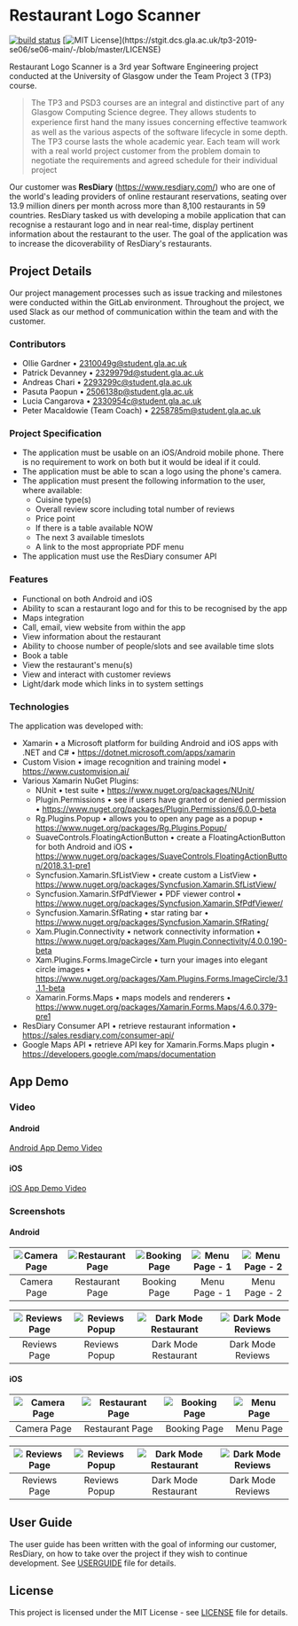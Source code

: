 # Restaurant Logo Scanner 
[![build status](https://stgit.dcs.gla.ac.uk/tp3-2019-se06/se06-main/badges/master/pipeline.svg)](https://stgit.dcs.gla.ac.uk/tp3-2019-se06/se06-main/commits/master)
[![MIT License](https://img.shields.io/apm/l/atomic-design-ui.svg?)](https://stgit.dcs.gla.ac.uk/tp3-2019-se06/se06-main/-/blob/master/LICENSE)

Restaurant Logo Scanner is a 3rd year Software Engineering project conducted at the University of Glasgow under the Team Project 3 (TP3) course.

> The TP3 and PSD3 courses are an integral and distinctive part of any Glasgow Computing Science degree. They allows students to experience ﬁrst hand the many issues concerning eﬀective teamwork as well as the various aspects of the software lifecycle in some depth. The TP3 course lasts the whole academic year. Each team will work with a real world project customer from the problem domain to negotiate the requirements and agreed schedule for their individual project

Our customer was **ResDiary** (https://www.resdiary.com/) who are one of the world's leading providers of online restaurant reservations, seating over 13.9 million diners per month across more than 8,100 restaurants in 59 countries. ResDiary tasked us with developing a mobile application that can recognise a restaurant logo and in near real-time, display pertinent information about the restaurant to the user. The goal of the application was to increase the dicoverability of ResDiary's restaurants.

## Project Details
Our project management processes such as issue tracking and milestones were conducted within the GitLab environment. Throughout the project, we used Slack as our method of communication within the team and with the customer.

### Contributors
* Ollie Gardner • 2310049g@student.gla.ac.uk  
* Patrick Devanney • 2329979d@student.gla.ac.uk  
* Andreas Chari • 2293299c@student.gla.ac.uk  
* Pasuta Paopun • 2506138p@student.gla.ac.uk  
* Lucia Cangarova • 2330954c@student.gla.ac.uk  
* Peter Macaldowie (Team Coach) • 2258785m@student.gla.ac.uk  

### Project Specification
* The application must be usable on an iOS/Android mobile phone. There is no requirement to work on both but it would be ideal if it could.
* The application must be able to scan a logo using the phone's camera. 
* The application must present the following information to the user, where available:
    * Cuisine type(s)
    * Overall review score including total number of reviews
    * Price point
    * If there is a table available NOW
    * The next 3 available timeslots
    * A link to the most appropriate PDF menu
* The application must use the ResDiary consumer API

### Features
* Functional on both Android and iOS
* Ability to scan a restaurant logo and for this to be recognised by the app
* Maps integration
* Call, email, view website from within the app
* View information about the restaurant
* Ability to choose number of people/slots and see available time slots
* Book a table
* View the restaurant's menu(s)
* View and interact with customer reviews
* Light/dark mode which links in to system settings

### Technologies
The application was developed with:
* Xamarin • a Microsoft platform for building Android and iOS apps with .NET and C# • https://dotnet.microsoft.com/apps/xamarin
* Custom Vision • image recognition and training model • https://www.customvision.ai/
* Various Xamarin NuGet Plugins:
  * NUnit • test suite • https://www.nuget.org/packages/NUnit/
  * Plugin.Permissions • see if users have granted or denied permission • https://www.nuget.org/packages/Plugin.Permissions/6.0.0-beta
  * Rg.Plugins.Popup • allows you to open any page as a popup • https://www.nuget.org/packages/Rg.Plugins.Popup/
  * SuaveControls.FloatingActionButton • create a FloatingActionButton for both Android and iOS • https://www.nuget.org/packages/SuaveControls.FloatingActionButton/2018.3.1-pre1
  * Syncfusion.Xamarin.SfListView • create custom a ListView • https://www.nuget.org/packages/Syncfusion.Xamarin.SfListView/
  * Syncfusion.Xamarin.SfPdfViewer • PDF viewer control • https://www.nuget.org/packages/Syncfusion.Xamarin.SfPdfViewer/
  * Syncfusion.Xamarin.SfRating • star rating bar • https://www.nuget.org/packages/Syncfusion.Xamarin.SfRating/
  * Xam.Plugin.Connectivity • network connectivity information • https://www.nuget.org/packages/Xam.Plugin.Connectivity/4.0.0.190-beta
  * Xam.Plugins.Forms.ImageCircle • turn your images into elegant circle images • https://www.nuget.org/packages/Xam.Plugins.Forms.ImageCircle/3.1.1.1-beta
  * Xamarin.Forms.Maps • maps models and renderers • https://www.nuget.org/packages/Xamarin.Forms.Maps/4.6.0.379-pre1
* ResDiary Consumer API • retrieve restaurant information • https://sales.resdiary.com/consumer-api/
* Google Maps API • retrieve API key for Xamarin.Forms.Maps plugin • https://developers.google.com/maps/documentation

## App Demo
### Video
#### Android
[Android App Demo Video](https://www.youtube.com/watch?v=D1DyB23oGFE)
#### iOS
[iOS App Demo Video](https://youtu.be/vcCeijph3zI)

### Screenshots
#### Android
| ![Camera Page](https://i.imgur.com/WHkab6p.jpg) | ![Restaurant Page](https://i.imgur.com/W1VHBdz.jpg) | ![Booking Page](https://i.imgur.com/TGytM9q.jpg) | ![Menu Page - 1](https://i.imgur.com/d9M88vW.jpg) | ![Menu Page - 2](https://i.imgur.com/cb5RZXd.jpg) |
|:---:|:---:|:---:|:---:| :---: |
| Camera Page | Restaurant Page | Booking Page | Menu Page - 1 | Menu Page - 2 |

| ![Reviews Page](https://i.imgur.com/uTmSRkB.jpg) | ![Reviews Popup](https://i.imgur.com/ZwHuj0Y.jpg) | ![Dark Mode Restaurant](https://i.imgur.com/bx9qwcx.jpg) | ![Dark Mode Reviews](https://i.imgur.com/rDSGeTe.jpg) |
|:---:|:---:|:---:|:---:|
| Reviews Page | Reviews Popup | Dark Mode Restaurant | Dark Mode Reviews|

#### iOS
| ![Camera Page](https://i.imgur.com/E6TpEQv.png) | ![Restaurant Page](https://i.imgur.com/G5HwV2i.png) | ![Booking Page](https://i.imgur.com/jkuYg9Z.png) | ![Menu Page](https://i.imgur.com/AMTjQCx.png) |
|:---:|:---:|:---:|:---:|
| Camera Page | Restaurant Page | Booking Page | Menu Page |

| ![Reviews Page](https://i.imgur.com/Zt9mkel.png) | ![Reviews Popup](https://i.imgur.com/xDZiBUk.png) | ![Dark Mode Restaurant](https://i.imgur.com/xeLRDJi.png) | ![Dark Mode Reviews](https://i.imgur.com/li6V4O2.png) |
|:---:|:---:|:---:|:---:|
| Reviews Page | Reviews Popup | Dark Mode Restaurant | Dark Mode Reviews|

## User Guide
The user guide has been written with the goal of informing our customer, ResDiary, on how to take over the project if they wish to continue development. See [USERGUIDE](USERGUIDE.md) file for details.

## License
This project is licensed under the MIT License - see [LICENSE](LICENSE) file for details.
